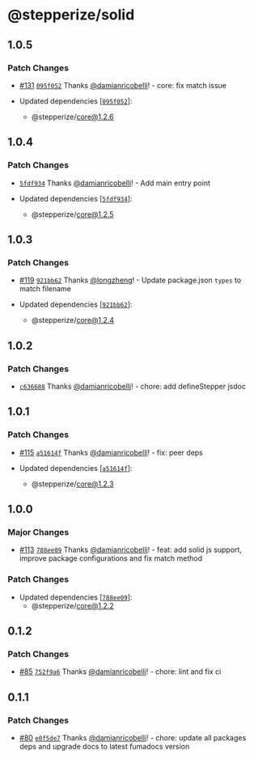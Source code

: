 # @stepperize/solid

## 1.0.5

### Patch Changes

- [#131](https://github.com/damianricobelli/stepperize/pull/131) [`095f052`](https://github.com/damianricobelli/stepperize/commit/095f0525140b239f149478c548ea3f534ec014f2) Thanks [@damianricobelli](https://github.com/damianricobelli)! - core: fix match issue

- Updated dependencies [[`095f052`](https://github.com/damianricobelli/stepperize/commit/095f0525140b239f149478c548ea3f534ec014f2)]:
  - @stepperize/core@1.2.6

## 1.0.4

### Patch Changes

- [`5fdf934`](https://github.com/damianricobelli/stepperize/commit/5fdf9344f38a8673220adbc57f8ea55489883563) Thanks [@damianricobelli](https://github.com/damianricobelli)! - Add main entry point

- Updated dependencies [[`5fdf934`](https://github.com/damianricobelli/stepperize/commit/5fdf9344f38a8673220adbc57f8ea55489883563)]:
  - @stepperize/core@1.2.5

## 1.0.3

### Patch Changes

- [#119](https://github.com/damianricobelli/stepperize/pull/119) [`921bb62`](https://github.com/damianricobelli/stepperize/commit/921bb6297a0f370fbe5cbf4689b5a698207ee62c) Thanks [@longzheng](https://github.com/longzheng)! - Update package.json `types` to match filename

- Updated dependencies [[`921bb62`](https://github.com/damianricobelli/stepperize/commit/921bb6297a0f370fbe5cbf4689b5a698207ee62c)]:
  - @stepperize/core@1.2.4

## 1.0.2

### Patch Changes

- [`c636688`](https://github.com/damianricobelli/stepperize/commit/c6366889d593b0b89b794309f5a530df7596089d) Thanks [@damianricobelli](https://github.com/damianricobelli)! - chore: add defineStepper jsdoc

## 1.0.1

### Patch Changes

- [#115](https://github.com/damianricobelli/stepperize/pull/115) [`a51614f`](https://github.com/damianricobelli/stepperize/commit/a51614f802b5d0f9e1a0d4936166d3d56b01692b) Thanks [@damianricobelli](https://github.com/damianricobelli)! - fix: peer deps

- Updated dependencies [[`a51614f`](https://github.com/damianricobelli/stepperize/commit/a51614f802b5d0f9e1a0d4936166d3d56b01692b)]:
  - @stepperize/core@1.2.3

## 1.0.0

### Major Changes

- [#113](https://github.com/damianricobelli/stepperize/pull/113) [`788ee09`](https://github.com/damianricobelli/stepperize/commit/788ee0956b3dda7965f37e1483b29b2c7a9b8fc4) Thanks [@damianricobelli](https://github.com/damianricobelli)! - feat: add solid js support, improve package configurations and fix match method

### Patch Changes

- Updated dependencies [[`788ee09`](https://github.com/damianricobelli/stepperize/commit/788ee0956b3dda7965f37e1483b29b2c7a9b8fc4)]:
  - @stepperize/core@1.2.2

## 0.1.2

### Patch Changes

- [#85](https://github.com/damianricobelli/stepperize/pull/85) [`752f9a6`](https://github.com/damianricobelli/stepperize/commit/752f9a6907cc5e7e623a66350c82eeba9559fea7) Thanks [@damianricobelli](https://github.com/damianricobelli)! - chore: lint and fix ci

## 0.1.1

### Patch Changes

- [#80](https://github.com/damianricobelli/stepperize/pull/80) [`e0f5de7`](https://github.com/damianricobelli/stepperize/commit/e0f5de733f9f42527e62cdb35f8e6ca42063b187) Thanks [@damianricobelli](https://github.com/damianricobelli)! - chore: update all packages deps and upgrade docs to latest fumadocs version

